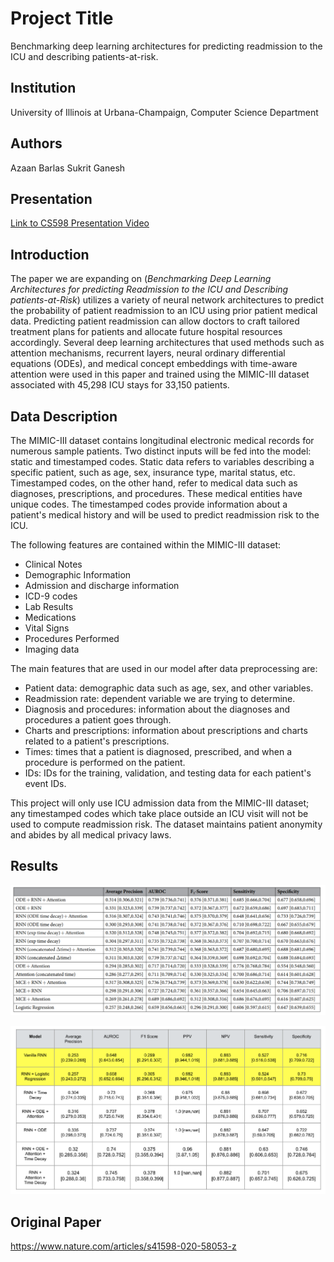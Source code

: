 # Project Title
Benchmarking deep learning architectures for predicting readmission to the ICU and describing patients-at-risk.

## Institution
University of Illinois at Urbana-Champaign, Computer Science Department

## Authors
Azaan Barlas
Sukrit Ganesh

## Presentation
[Link to CS598 Presentation Video](CS598_Presentation.mp4)

## Introduction
The paper we are expanding on (_Benchmarking Deep Learning Architectures for predicting Readmission to the ICU and Describing patients-at-Risk_) utilizes a variety of neural network architectures to predict the probability of patient readmission to an ICU using prior patient medical data. Predicting patient readmission can allow doctors to craft tailored treatment plans for patients and allocate future hospital resources accordingly. Several deep learning architectures that used methods such as attention mechanisms, recurrent layers, neural ordinary differential equations (ODEs), and medical concept embeddings with time-aware attention were used in this paper and trained using the MIMIC-III dataset associated with 45,298 ICU stays for 33,150 patients.

## Data Description
The MIMIC-III dataset contains longitudinal electronic medical records for numerous sample patients. Two distinct inputs will be fed into the model: static and timestamped codes. Static data refers to variables describing a specific patient, such as age, sex, insurance type, marital status, etc. Timestamped codes, on the other hand, refer to medical data such as diagnoses, prescriptions, and procedures. These medical entities have unique codes. The timestamped codes provide information about a patient's medical history and will be used to predict readmission risk to the ICU.

The following features are contained within the MIMIC-III dataset:

- Clinical Notes
- Demographic Information
- Admission and discharge information
- ICD-9 codes
- Lab Results
- Medications
- Vital Signs
- Procedures Performed
- Imaging data

The main features that are used in our model after data preprocessing are:

- Patient data: demographic data such as age, sex, and other variables.
- Readmission rate: dependent variable we are trying to determine.
- Diagnosis and procedures: information about the diagnoses and procedures a patient goes through.
- Charts and prescriptions: information about prescriptions and charts related to a patient's prescriptions.
- Times: times that a patient is diagnosed, prescribed, and when a procedure is performed on the patient.
- IDs: IDs for the training, validation, and testing data for each patient's event IDs.

This project will only use ICU admission data from the MIMIC-III dataset; any timestamped codes which take place outside an ICU visit will not be used to compute readmission risk. The dataset maintains patient anonymity and abides by all medical privacy laws.

## Results
![Original Results](original_results.png)

![Our Results](our_results.png)

## Original Paper
https://www.nature.com/articles/s41598-020-58053-z
